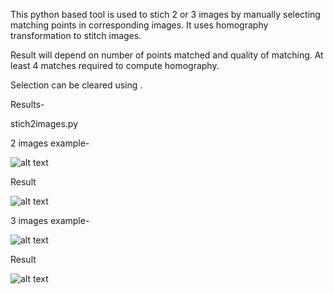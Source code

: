 This python based tool is used to stich 2 or 3 images by manually selecting matching points in corresponding images. It uses homography transformation to stitch images.


Result will depend on number of points matched and quality of matching. At least 4 matches required to compute homography.

Selection can be cleared using <Undo Selection>.

Results-

stich2images.py

2 images example-

![alt text](https://github.com/kaySource/Image-Processing/blob/main/Image%20stitching/2images.png)

Result

![alt text](https://github.com/kaySource/Image-Processing/blob/main/Image%20stitching/2imagesResult.png)

3 images example-

![alt text](https://github.com/kaySource/Image-Processing/blob/main/Image%20stitching/3images.png)

Result

![alt text](https://github.com/kaySource/Image-Processing/blob/main/Image%20stitching/3imagesResult.png)
